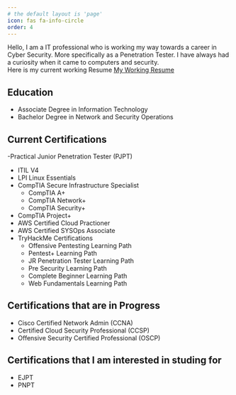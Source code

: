 ```yaml
---
# the default layout is 'page'
icon: fas fa-info-circle
order: 4
---
```


Hello,
I am a IT professional who is working my way towards a career in Cyber Security.  More specifically as a Penetration Tester.  I have always had a curiosity when it came to computers and security.  
Here is my current working Resume [My Working Resume]({{gereshk.github.io}}/download/Jacob%20Thompson.pdf)

## Education 
- Associate Degree in Information Technology
- Bachelor Degree in Network and Security Operations


## Current Certifications
-Practical Junior Penetration Tester (PJPT)
- ITIL V4
- LPI Linux Essentials
- CompTIA Secure Infrastructure Specialist
    + CompTIA A+
    + CompTIA Network+
    + CompTIA Security+
- CompTIA Project+
- AWS Certified Cloud Practioner
- AWS Certified SYSOps Associate
- TryHackMe Certifications
    + Offensive Pentesting Learning Path
    + Pentest+ Learning Path
    + JR Penetration Tester Learning Path
    + Pre Security Learning Path
    + Complete Beginner Learning Path
    + Web Fundamentals Learning Path
## Certifications that are in Progress
- Cisco Certified Network Admin (CCNA)
- Certified Cloud Security Professional (CCSP)
- Offensive Security Certified Professional (OSCP)
## Certifications that I am interested in studing for 
- EJPT 
- PNPT
